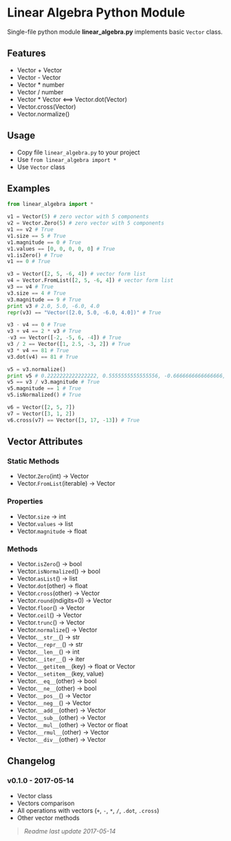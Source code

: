 # Linear Algebra Python Module

Single-file python module **linear_algebra.py** implements basic `Vector` class.


## Features

- Vector + Vector
- Vector - Vector
- Vector * number
- Vector / number
- Vector * Vector <==> Vector.dot(Vector)
- Vector.cross(Vector)
- Vector.normalize()


## Usage

- Copy file `linear_algebra.py` to your project
- Use `from linear_algebra import *`
- Use `Vector` class


## Examples

```python
from linear_algebra import *

v1 = Vector(5) # zero vector with 5 components
v2 = Vector.Zero(5) # zero vector with 5 components
v1 == v2 # True
v1.size == 5 # True
v1.magnitude == 0 # True
v1.values == [0, 0, 0, 0, 0] # True
v1.isZero() # True
v1 == 0 # True

v3 = Vector([2, 5, -6, 4]) # vector form list
v4 = Vector.FromList([2, 5, -6, 4]) # vector form list
v3 == v4 # True
v3.size == 4 # True
v3.magnitude == 9 # True
print v3 # 2.0, 5.0, -6.0, 4.0
repr(v3) == "Vector([2.0, 5.0, -6.0, 4.0])" # True

v3 - v4 == 0 # True
v3 + v4 == 2 * v3 # True
-v3 == Vector([-2, -5, 6, -4]) # True
v3 / 2 == Vector([1, 2.5, -3, 2]) # True
v3 * v4 == 81 # True
v3.dot(v4) == 81 # True

v5 = v3.normalize()
print v5 # 0.2222222222222222, 0.5555555555555556, -0.6666666666666666, 0.4444444444444444
v5 == v3 / v3.magnitude # True
v5.magnitude == 1 # True
v5.isNormalized() # True

v6 = Vector([2, 5, 7])
v7 = Vector([3, 1, 2])
v6.cross(v7) == Vector([3, 17, -13]) # True
```

## Vector Attributes

### Static Methods

- Vector.`Zero`(int) -> Vector
- Vector.`FromList`(iterable) -> Vector

### Properties

- Vector.`size` -> int
- Vector.`values` -> list
- Vector.`magnitude` -> float

### Methods

- Vector.`isZero`() -> bool
- Vector.`isNormalized`() -> bool
- Vector.`asList`() -> list
- Vector.`dot`(other) -> float
- Vector.`cross`(other) -> Vector
- Vector.`round`(ndigits=0) -> Vector
- Vector.`floor`() -> Vector
- Vector.`ceil`() -> Vector
- Vector.`trunc`() -> Vector
- Vector.`normalize`() -> Vector
- Vector.`__str__`() -> str
- Vector.`__repr__`() -> str
- Vector.`__len__`() -> int
- Vector.`__iter__`() -> iter
- Vector.`__getitem__`(key) -> float or Vector
- Vector.`__setitem__`(key, value)
- Vector.`__eq__`(other) -> bool
- Vector.`__ne__`(other) -> bool
- Vector.`__pos__`() -> Vector
- Vector.`__neg__`() -> Vector
- Vector.`__add__`(other) -> Vector
- Vector.`__sub__`(other) -> Vector
- Vector.`__mul__`(other) -> Vector or float
- Vector.`__rmul__`(other) -> Vector
- Vector.`__div__`(other) -> Vector


## Changelog

### v0.1.0 - 2017-05-14
- Vector class
- Vectors comparison
- All operations with vectors (`+`, `-`, `*`, `/`, `.dot`, `.cross`)
- Other vector methods


> _Readme last update 2017-05-14_